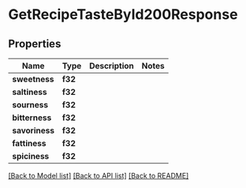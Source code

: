 # GetRecipeTasteById200Response

## Properties

Name | Type | Description | Notes
------------ | ------------- | ------------- | -------------
**sweetness** | **f32** |  | 
**saltiness** | **f32** |  | 
**sourness** | **f32** |  | 
**bitterness** | **f32** |  | 
**savoriness** | **f32** |  | 
**fattiness** | **f32** |  | 
**spiciness** | **f32** |  | 

[[Back to Model list]](../README.md#documentation-for-models) [[Back to API list]](../README.md#documentation-for-api-endpoints) [[Back to README]](../README.md)


